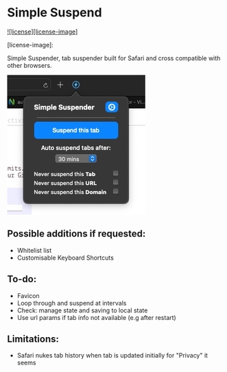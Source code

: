 # Simple Suspend

[![license][license-image]][license-url]


[license-url]: https://github.com/tldr-pages/tldr/blob/main/LICENSE.md
[license-image]: 

Simple Suspender, tab suspender built for Safari and cross compatible with other browsers.

![](screenshots/preview.jpg)

## Possible additions if requested:
- Whitelist list
- Customisable Keyboard Shortcuts

## To-do:
- Favicon
- Loop through and suspend at intervals
- Check: manage state and saving to local state
- Use url params if tab info not available (e.g after restart)

## Limitations:
- Safari nukes tab history when tab is updated initially for "Privacy" it seems
